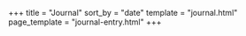 +++
title = "Journal"
sort_by = "date"
template = "journal.html"
page_template = "journal-entry.html"
+++
